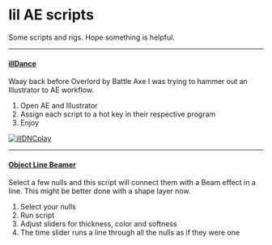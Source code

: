 <div>

# lil AE scripts

Some scripts and rigs.
Hope something is helpful.

</div>
<div>
<div>

---

#### [illDance](https://github.com/lilsmokie/AE-scripts/tree/main/IllDance_v0.5)

Waay back before Overlord by Battle Axe I was trying to hammer out an Illustrator to AE workflow.

1. Open AE and Illustrator
2. Assign each script to a hot key in their respective program
3. Enjoy
  
[![illDNCplay](https://user-images.githubusercontent.com/88659624/129334521-12a944a1-072e-4878-894b-dfe0d9c158a6.png)](https://vimeo.com/50225682)

</div>
<div>

---

#### [Object Line Beamer](https://github.com/lilsmokie/AE-scripts/blob/main/ObjectLineBeamer_v004.jsx)

  Select a few nulls and this script will connect them with a Beam effect in a line. 
  This might be better done with a shape layer now.

1. Select your nulls
2. Run script
3. Adjust sliders for thickness, color and softness
4. The time slider runs a line through all the nulls as if they were one


</div>
</div>
